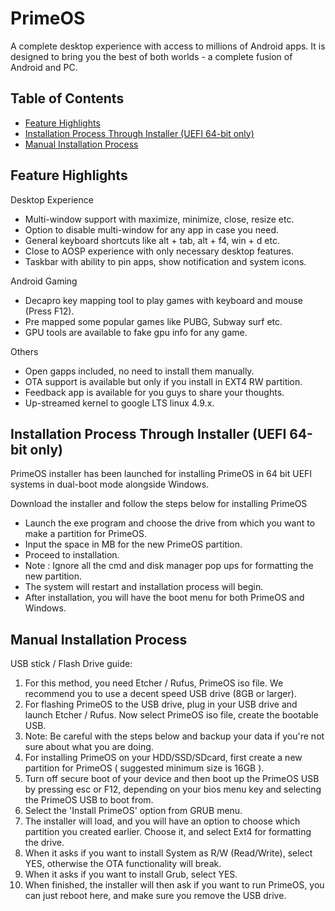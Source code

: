 # PrimeOS
A complete desktop experience with access to millions of Android apps. It is designed to bring you the best of both worlds - a complete fusion of Android and PC.

## Table of Contents
* [Feature Highlights](#feature-highlights)
* [Installation Process Through Installer (UEFI 64-bit only)](#installation-process-through-installer-uefi-64-bit-only)
* [Manual Installation Process](#manual-installation-process)

## Feature Highlights
Desktop Experience
* Multi-window support with maximize, minimize, close, resize etc.
* Option to disable multi-window for any app in case you need.
* General keyboard shortcuts like alt + tab, alt + f4, win + d etc.
* Close to AOSP experience with only necessary desktop features.
* Taskbar with ability to pin apps, show notification and system icons.
  
Android Gaming
* Decapro key mapping tool to play games with keyboard and mouse (Press F12).
* Pre mapped some popular games like PUBG, Subway surf etc.
* GPU tools are available to fake gpu info for any game.
  
Others
* Open gapps included, no need to install them manually.
* OTA support is available but only if you install in EXT4 RW partition.
* Feedback app is available for you guys to share your thoughts.
* Up-streamed kernel to google LTS linux 4.9.x.
  
## Installation Process Through Installer (UEFI 64-bit only)
PrimeOS installer has been launched for installing PrimeOS in 64 bit UEFI systems in dual-boot mode alongside Windows.

Download the installer and follow the steps below for installing PrimeOS
* Launch the exe program and choose the drive from which you want to make a partition for PrimeOS.
* Input the space in MB for the new PrimeOS partition.
* Proceed to installation.
* Note : Ignore all the cmd and disk manager pop ups for formatting the new partition.
* The system will restart and installation process will begin.
* After installation, you will have the boot menu for both PrimeOS and Windows.

## Manual Installation Process
USB stick / Flash Drive guide:
1. For this method, you need Etcher / Rufus, PrimeOS iso file. We recommend you to use a decent speed USB drive (8GB or larger).
2. For flashing PrimeOS to the USB drive, plug in your USB drive and launch Etcher / Rufus. Now select PrimeOS iso file, create the bootable USB.
3. Note: Be careful with the steps below and backup your data if you're not sure about what you are doing.
4. For installing PrimeOS on your HDD/SSD/SDcard, first create a new partition for PrimeOS ( suggested minimum size is 16GB ).
4. Turn off secure boot of your device and then boot up the PrimeOS USB by pressing esc or F12, depending on your bios menu key and selecting the PrimeOS USB to boot from.
6. Select the 'Install PrimeOS' option from GRUB menu.
7. The installer will load, and you will have an option to choose which partition you created earlier. Choose it, and select Ext4 for formatting the drive.
8. When it asks if you want to install System as R/W (Read/Write), select YES, otherwise the OTA functionality will break.
9. When it asks if you want to install Grub, select YES.
10. When finished, the installer will then ask if you want to run PrimeOS, you can just reboot here, and make sure you remove the USB drive.
